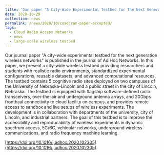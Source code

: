 ```yaml
---
title: 'Our paper "A City-Wide Experimental Testbed for The Next Generation Wireless Networks" is published on Journal of Ad Hoc Networks'
date: 2020-10-29
collection: news
permalink: /news/2020/10/cosecran-paper-accepted/
tags:
  - Cloud Radio Access Networks
  - news
  - large-scale wireless testbed
---
```


Our journal paper "A city-wide experimental testbed for the next generation wireless networks" is published in the journal of Ad Hoc Networks. In this paper, we present a city-wide wireless testbed providing researchers and students with realistic radio environments, standardized experimental configurations, reusable datasets, and advanced computational resources. The testbed contains 5 cognitive radio sites deployed on two campuses of the University of Nebraska-Lincoln and a public street in the city of Lincoln, Nebraska. The testbed is equipped with flagship software-defined radio transceivers, over-the-air and underground antenna arrays, and 20Gbps fronthaul connectivity to cloud facility on campus, and provides remote access to sandbox and live setups of wireless experiments. The development is in collaboration with departments of the university, city of Lincoln, and industrial partners. The goal of this testbed is to improve the accessibility and reproducability of wireless experiments in dynamic spectrum access, 5G/6G, vehicular networks, underground wireless communications, and radio frequency machine learning. 

[https://doi.org/10.1016/j.adhoc.2020.102305](https://doi.org/10.1016/j.adhoc.2020.102305)

